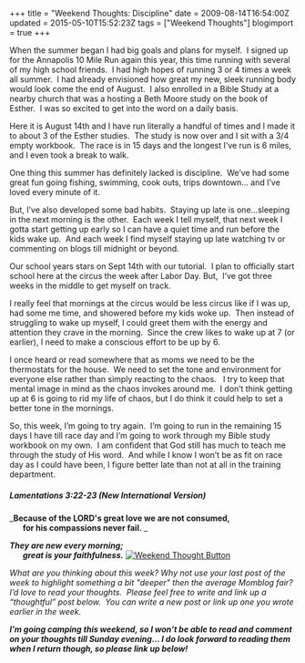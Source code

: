 +++
title = "Weekend Thoughts: Discipline"
date = 2009-08-14T16:54:00Z
updated = 2015-05-10T15:52:23Z
tags = ["Weekend Thoughts"]
blogimport = true 
+++

When the summer began I had big goals and plans for myself.&#160; I signed up for the Annapolis 10 Mile Run again this year, this time running with several of my high school friends.&#160; I had high hopes of running 3 or 4 times a week all summer.&#160; I had already envisioned how great my new, sleek running body would look come the end of August.&#160; I also enrolled in a Bible Study at a nearby church that was a hosting a Beth Moore study on the book of Esther.&#160; I was so excited to get into the word on a daily basis.&#160;&#160; 

Here it is August 14th and I have run literally a handful of times and I made it to about 3 of the Esther studies.&#160; The study is now over and I sit with a 3/4 empty workbook.&#160; The race is in 15 days and the longest I’ve run is 6 miles, and I even took a break to walk. 

One thing this summer has definitely lacked is discipline.&#160; We’ve had some great fun going fishing, swimming, cook outs, trips downtown… and I’ve loved every minute of it.

But, I’ve also developed some bad habits.&#160; Staying up late is one…sleeping in the next morning is the other.&#160; Each week I tell myself, that next week I gotta start getting up early so I can have a quiet time and run before the kids wake up.&#160; And each week I find myself staying up late watching tv or commenting on blogs till midnight or beyond.&#160; 

Our school years stars on Sept 14th with our tutorial.&#160; I plan to officially start school here at the circus the week after Labor Day. But,&#160; I’ve got three weeks in the middle to get myself on track.&#160; 

I really feel that mornings at the circus would be less circus like if I was up, had some me time, and showered before my kids woke up.&#160; Then instead of struggling to wake up myself, I could greet them with the energy and attention they crave in the morning.&#160; Since the crew likes to wake up at 7 (or earlier), I need to make a conscious effort to be up by 6.&#160;&#160;&#160; 

I once heard or read somewhere that as moms we need to be the thermostats for the house.&#160; We need to set the tone and environment for everyone else rather than simply reacting to the chaos.&#160;&#160; I try to keep that mental image in mind as the chaos invokes around me.&#160; I don’t think getting up at 6 is going to rid my life of chaos, but I do think it could help to set a better tone in the mornings.&#160; 

So, this week, I’m going to try again.&#160; I’m going to run in the remaining 15 days I have till race day and I’m going to work through my Bible study workbook on my own.&#160; I am confident that God still has much to teach me through the study of His word.&#160; And while I know I won’t be as fit on race day as I could have been, I figure better late than not at all in the training department. 

##### Lamentations 3:22-23 (New International Version)

_**Because of the LORD's great love we are not consumed,          
&#160;&#160;&#160;&#160;&#160;&#160; for his compassions never fail.** _

_**They are new every morning;          
&#160;&#160;&#160;&#160;&#160;&#160; great is your faithfulness.**_
 [![Weekend Thought Button](http://i282.photobucket.com/albums/kk261/LifeAtTheCircus/WeekendThought_Button.gif "Leave your weekend thought at LifeAtTheCircus.com")](http://lifeatthecircus.com)   

_What are you thinking about this week?_ _Why not use your last post of the week to highlight something a bit &quot;deeper&quot; then the average Momblog fair?&#160; I’d love to read your thoughts.&#160; Please feel free to write and link up a&#160; “thoughtful” post below.&#160; You can write a new post or link up one you wrote earlier in the week._ 

_**I’m going camping this weekend, so I won’t be able to read and comment on your thoughts till Sunday evening… I do look forward to reading them when I return though, so please link up below!**_
 
